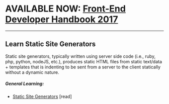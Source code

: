 # AVAILABLE NOW: [Front-End Developer Handbook 2017](https://www.gitbook.com/book/frontendmasters/front-end-handbook-2017/details)

***

## Learn Static Site Generators

Static site generators, typically written using server side code (i.e., ruby, php, python, nodeJS, etc.), produces static HTML files from static text/data + templates that is indenting to be sent from a server to the client statically without a dynamic nature.

##### General Learning:

* [Static Site Generators](http://www.oreilly.com/web-platform/free/static-site-generators.csp) [read]






















 






